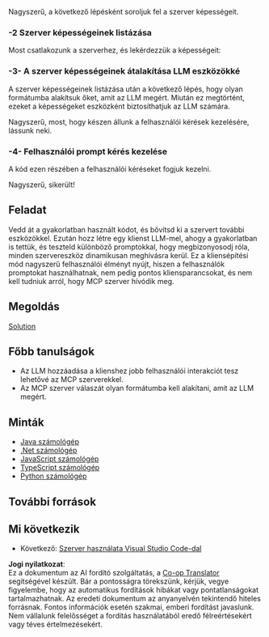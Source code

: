 <!--
CO_OP_TRANSLATOR_METADATA:
{
  "original_hash": "f74887f51a69d3f255cb83d0b517c623",
  "translation_date": "2025-07-04T18:33:24+00:00",
  "source_file": "03-GettingStarted/03-llm-client/README.md",
  "language_code": "hu"
}
-->
Nagyszerű, a következő lépésként soroljuk fel a szerver képességeit.

### -2 Szerver képességeinek listázása

Most csatlakozunk a szerverhez, és lekérdezzük a képességeit:

### -3- A szerver képességeinek átalakítása LLM eszközökké

A szerver képességeinek listázása után a következő lépés, hogy olyan formátumba alakítsuk őket, amit az LLM megért. Miután ez megtörtént, ezeket a képességeket eszközként biztosíthatjuk az LLM számára.

Nagyszerű, most, hogy készen állunk a felhasználói kérések kezelésére, lássunk neki.

### -4- Felhasználói prompt kérés kezelése

A kód ezen részében a felhasználói kéréseket fogjuk kezelni.

Nagyszerű, sikerült!

## Feladat

Vedd át a gyakorlatban használt kódot, és bővítsd ki a szervert további eszközökkel. Ezután hozz létre egy klienst LLM-mel, ahogy a gyakorlatban is tettük, és teszteld különböző promptokkal, hogy megbizonyosodj róla, minden szervereszköz dinamikusan meghívásra kerül. Ez a kliensépítési mód nagyszerű felhasználói élményt nyújt, hiszen a felhasználók promptokat használhatnak, nem pedig pontos kliensparancsokat, és nem kell tudniuk arról, hogy MCP szerver hívódik meg.

## Megoldás

[Solution](/03-GettingStarted/03-llm-client/solution/README.md)

## Főbb tanulságok

- Az LLM hozzáadása a klienshez jobb felhasználói interakciót tesz lehetővé az MCP szerverekkel.
- Az MCP szerver válaszát olyan formátumba kell alakítani, amit az LLM megért.

## Minták

- [Java számológép](../samples/java/calculator/README.md)
- [.Net számológép](../../../../03-GettingStarted/samples/csharp)
- [JavaScript számológép](../samples/javascript/README.md)
- [TypeScript számológép](../samples/typescript/README.md)
- [Python számológép](../../../../03-GettingStarted/samples/python)

## További források

## Mi következik

- Következő: [Szerver használata Visual Studio Code-dal](../04-vscode/README.md)

**Jogi nyilatkozat**:  
Ez a dokumentum az AI fordító szolgáltatás, a [Co-op Translator](https://github.com/Azure/co-op-translator) segítségével készült. Bár a pontosságra törekszünk, kérjük, vegye figyelembe, hogy az automatikus fordítások hibákat vagy pontatlanságokat tartalmazhatnak. Az eredeti dokumentum az anyanyelvén tekintendő hiteles forrásnak. Fontos információk esetén szakmai, emberi fordítást javaslunk. Nem vállalunk felelősséget a fordítás használatából eredő félreértésekért vagy téves értelmezésekért.